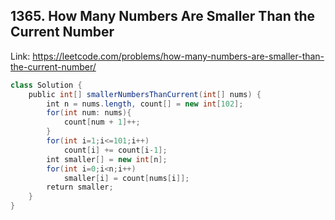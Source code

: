 ## 1365. How Many Numbers Are Smaller Than the Current Number
Link: https://leetcode.com/problems/how-many-numbers-are-smaller-than-the-current-number/

```java
class Solution {
    public int[] smallerNumbersThanCurrent(int[] nums) {
        int n = nums.length, count[] = new int[102];
        for(int num: nums){
            count[num + 1]++;
        }
        for(int i=1;i<=101;i++)
            count[i] += count[i-1];
        int smaller[] = new int[n];
        for(int i=0;i<n;i++)
            smaller[i] = count[nums[i]];
        return smaller;
    }
}
```
